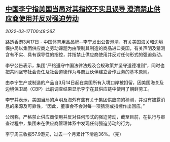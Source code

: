 <!--1647478863000-->
[中国李宁指美国当局对其指控不实且误导 澄清禁止供应商使用并反对强迫劳动](https://cn.reuters.com/article/lining-clarifications-0317-thur-idCNKCS2LE02J)
------

<div><i>2022-03-17T00:48:26Z</i></div><p>路透香港3月17日 - 中国体育用品品牌--李宁发出公告澄清，有关美国海关和边境保护局以集团供应商之劳动课题为由限制其制造的商品进口美国，有关声明及猜测含有不实、具有误导性的指控，并指禁止供应商使用并反对任何形式的强迫劳动。</p><p>李宁公告表示，集团“严格遵守中国法律法规及合规政策并坚守道德准则”，同时也把共同坚守社会责任及社会道德作为与商业伙伴建立合作业务的基本原则。</p><p>由李宁生产或制造的产品自3月14日起在美国所有入境口岸被扣留，因美国海关及边境保卫局（CBP）此前调查结果显示李宁在其供应链中使用了朝鲜劳工。</p><p>李宁并表示，美国当局的声明及海外有些有关于集团供应商的猜测，并没有披露消息的来源及可靠性，“因此，董事会不会对每一项猜测或指控作出回应。”</p><p>公司称，严格禁止供应商使用并反对任何形式的强迫劳动，截至目前，在执行与审查过程中，集团未在供应商管理体系中发现任何强迫劳动的行为。</p><p>李宁周三收报57.9港元，过去一个月累计下滑逾36%。（完）</p>
